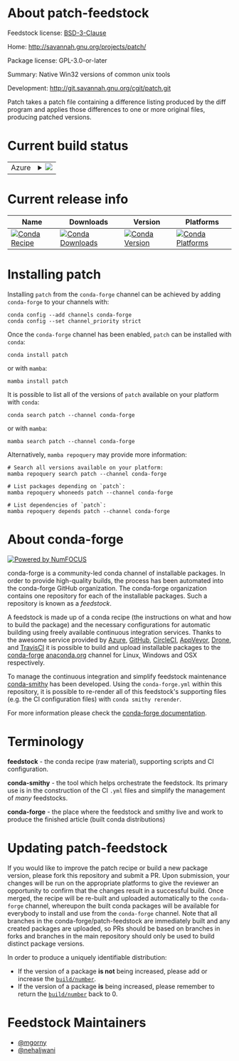 About patch-feedstock
=====================

Feedstock license: [BSD-3-Clause](https://github.com/conda-forge/patch-feedstock/blob/main/LICENSE.txt)

Home: http://savannah.gnu.org/projects/patch/

Package license: GPL-3.0-or-later

Summary: Native Win32 versions of common unix tools

Development: http://git.savannah.gnu.org/cgit/patch.git

Patch takes a patch file containing a difference listing produced by the
diff program and applies those differences to one or more original files,
producing patched versions.


Current build status
====================


<table>
    
  <tr>
    <td>Azure</td>
    <td>
      <details>
        <summary>
          <a href="https://dev.azure.com/conda-forge/feedstock-builds/_build/latest?definitionId=758&branchName=main">
            <img src="https://dev.azure.com/conda-forge/feedstock-builds/_apis/build/status/patch-feedstock?branchName=main">
          </a>
        </summary>
        <table>
          <thead><tr><th>Variant</th><th>Status</th></tr></thead>
          <tbody><tr>
              <td>linux_64</td>
              <td>
                <a href="https://dev.azure.com/conda-forge/feedstock-builds/_build/latest?definitionId=758&branchName=main">
                  <img src="https://dev.azure.com/conda-forge/feedstock-builds/_apis/build/status/patch-feedstock?branchName=main&jobName=linux&configuration=linux%20linux_64_" alt="variant">
                </a>
              </td>
            </tr><tr>
              <td>linux_aarch64</td>
              <td>
                <a href="https://dev.azure.com/conda-forge/feedstock-builds/_build/latest?definitionId=758&branchName=main">
                  <img src="https://dev.azure.com/conda-forge/feedstock-builds/_apis/build/status/patch-feedstock?branchName=main&jobName=linux&configuration=linux%20linux_aarch64_" alt="variant">
                </a>
              </td>
            </tr><tr>
              <td>linux_ppc64le</td>
              <td>
                <a href="https://dev.azure.com/conda-forge/feedstock-builds/_build/latest?definitionId=758&branchName=main">
                  <img src="https://dev.azure.com/conda-forge/feedstock-builds/_apis/build/status/patch-feedstock?branchName=main&jobName=linux&configuration=linux%20linux_ppc64le_" alt="variant">
                </a>
              </td>
            </tr><tr>
              <td>osx_64</td>
              <td>
                <a href="https://dev.azure.com/conda-forge/feedstock-builds/_build/latest?definitionId=758&branchName=main">
                  <img src="https://dev.azure.com/conda-forge/feedstock-builds/_apis/build/status/patch-feedstock?branchName=main&jobName=osx&configuration=osx%20osx_64_" alt="variant">
                </a>
              </td>
            </tr><tr>
              <td>osx_arm64</td>
              <td>
                <a href="https://dev.azure.com/conda-forge/feedstock-builds/_build/latest?definitionId=758&branchName=main">
                  <img src="https://dev.azure.com/conda-forge/feedstock-builds/_apis/build/status/patch-feedstock?branchName=main&jobName=osx&configuration=osx%20osx_arm64_" alt="variant">
                </a>
              </td>
            </tr>
          </tbody>
        </table>
      </details>
    </td>
  </tr>
</table>

Current release info
====================

| Name | Downloads | Version | Platforms |
| --- | --- | --- | --- |
| [![Conda Recipe](https://img.shields.io/badge/recipe-patch-green.svg)](https://anaconda.org/conda-forge/patch) | [![Conda Downloads](https://img.shields.io/conda/dn/conda-forge/patch.svg)](https://anaconda.org/conda-forge/patch) | [![Conda Version](https://img.shields.io/conda/vn/conda-forge/patch.svg)](https://anaconda.org/conda-forge/patch) | [![Conda Platforms](https://img.shields.io/conda/pn/conda-forge/patch.svg)](https://anaconda.org/conda-forge/patch) |

Installing patch
================

Installing `patch` from the `conda-forge` channel can be achieved by adding `conda-forge` to your channels with:

```
conda config --add channels conda-forge
conda config --set channel_priority strict
```

Once the `conda-forge` channel has been enabled, `patch` can be installed with `conda`:

```
conda install patch
```

or with `mamba`:

```
mamba install patch
```

It is possible to list all of the versions of `patch` available on your platform with `conda`:

```
conda search patch --channel conda-forge
```

or with `mamba`:

```
mamba search patch --channel conda-forge
```

Alternatively, `mamba repoquery` may provide more information:

```
# Search all versions available on your platform:
mamba repoquery search patch --channel conda-forge

# List packages depending on `patch`:
mamba repoquery whoneeds patch --channel conda-forge

# List dependencies of `patch`:
mamba repoquery depends patch --channel conda-forge
```


About conda-forge
=================

[![Powered by
NumFOCUS](https://img.shields.io/badge/powered%20by-NumFOCUS-orange.svg?style=flat&colorA=E1523D&colorB=007D8A)](https://numfocus.org)

conda-forge is a community-led conda channel of installable packages.
In order to provide high-quality builds, the process has been automated into the
conda-forge GitHub organization. The conda-forge organization contains one repository
for each of the installable packages. Such a repository is known as a *feedstock*.

A feedstock is made up of a conda recipe (the instructions on what and how to build
the package) and the necessary configurations for automatic building using freely
available continuous integration services. Thanks to the awesome service provided by
[Azure](https://azure.microsoft.com/en-us/services/devops/), [GitHub](https://github.com/),
[CircleCI](https://circleci.com/), [AppVeyor](https://www.appveyor.com/),
[Drone](https://cloud.drone.io/welcome), and [TravisCI](https://travis-ci.com/)
it is possible to build and upload installable packages to the
[conda-forge](https://anaconda.org/conda-forge) [anaconda.org](https://anaconda.org/)
channel for Linux, Windows and OSX respectively.

To manage the continuous integration and simplify feedstock maintenance
[conda-smithy](https://github.com/conda-forge/conda-smithy) has been developed.
Using the ``conda-forge.yml`` within this repository, it is possible to re-render all of
this feedstock's supporting files (e.g. the CI configuration files) with ``conda smithy rerender``.

For more information please check the [conda-forge documentation](https://conda-forge.org/docs/).

Terminology
===========

**feedstock** - the conda recipe (raw material), supporting scripts and CI configuration.

**conda-smithy** - the tool which helps orchestrate the feedstock.
                   Its primary use is in the construction of the CI ``.yml`` files
                   and simplify the management of *many* feedstocks.

**conda-forge** - the place where the feedstock and smithy live and work to
                  produce the finished article (built conda distributions)


Updating patch-feedstock
========================

If you would like to improve the patch recipe or build a new
package version, please fork this repository and submit a PR. Upon submission,
your changes will be run on the appropriate platforms to give the reviewer an
opportunity to confirm that the changes result in a successful build. Once
merged, the recipe will be re-built and uploaded automatically to the
`conda-forge` channel, whereupon the built conda packages will be available for
everybody to install and use from the `conda-forge` channel.
Note that all branches in the conda-forge/patch-feedstock are
immediately built and any created packages are uploaded, so PRs should be based
on branches in forks and branches in the main repository should only be used to
build distinct package versions.

In order to produce a uniquely identifiable distribution:
 * If the version of a package **is not** being increased, please add or increase
   the [``build/number``](https://docs.conda.io/projects/conda-build/en/latest/resources/define-metadata.html#build-number-and-string).
 * If the version of a package **is** being increased, please remember to return
   the [``build/number``](https://docs.conda.io/projects/conda-build/en/latest/resources/define-metadata.html#build-number-and-string)
   back to 0.

Feedstock Maintainers
=====================

* [@mgorny](https://github.com/mgorny/)
* [@nehaljwani](https://github.com/nehaljwani/)

